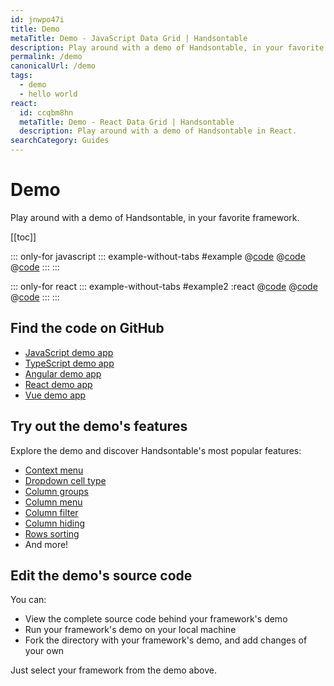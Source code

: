 ```yaml
---
id: jnwpo47i
title: Demo
metaTitle: Demo - JavaScript Data Grid | Handsontable
description: Play around with a demo of Handsontable, in your favorite framework.
permalink: /demo
canonicalUrl: /demo
tags:
  - demo
  - hello world
react:
  id: ccqbm8hn
  metaTitle: Demo - React Data Grid | Handsontable
  description: Play around with a demo of Handsontable in React.
searchCategory: Guides
---
```


# Demo

Play around with a demo of Handsontable, in your favorite framework.

[[toc]]

::: only-for javascript
::: example-without-tabs #example
@[code](@/content/guides/getting-started/demo/example.html)
@[code](@/content/guides/getting-started/demo/example.css)
@[code](@/content/guides/getting-started/demo/example.js)
:::
:::

::: only-for react
::: example-without-tabs #example2 :react
@[code](@/content/guides/getting-started/demo/example2.html)
@[code](@/content/guides/getting-started/demo/example2.css)
@[code](@/content/guides/getting-started/demo/example2.jsx)
:::
:::

## Find the code on GitHub

- [JavaScript demo app](https://github.com/handsontable/handsontable/tree/prod-docs/14.1/examples/14.1.0/docs/js/demo/)
- [TypeScript demo app](https://github.com/handsontable/handsontable/tree/prod-docs/14.1/examples/14.1.0/docs/ts/demo/)
- [Angular demo app](https://github.com/handsontable/handsontable/tree/prod-docs/14.1/examples/14.1.0/docs/angular/demo/)
- [React demo app](https://github.com/handsontable/handsontable/tree/prod-docs/14.1/examples/14.1.0/docs/react/demo/)
- [Vue demo app](https://github.com/handsontable/handsontable/tree/prod-docs/14.1/examples/14.1.0/docs/vue/demo/)

## Try out the demo's features

Explore the demo and discover Handsontable's most popular features:

- [Context menu](@/guides/accessories-and-menus/context-menu.md)
- [Dropdown cell type](@/guides/cell-types/dropdown-cell-type.md)
- [Column groups](@/guides/columns/column-groups.md)
- [Column menu](@/guides/columns/column-menu.md)
- [Column filter](@/guides/columns/column-filter.md)
- [Column hiding](@/guides/columns/column-hiding.md)
- [Rows sorting](@/guides/rows/rows-sorting.md)
- And more!

## Edit the demo's source code

You can:
- View the complete source code behind your framework's demo
- Run your framework's demo on your local machine
- Fork the directory with your framework's demo, and add changes of your own

Just select your framework from the demo above.
